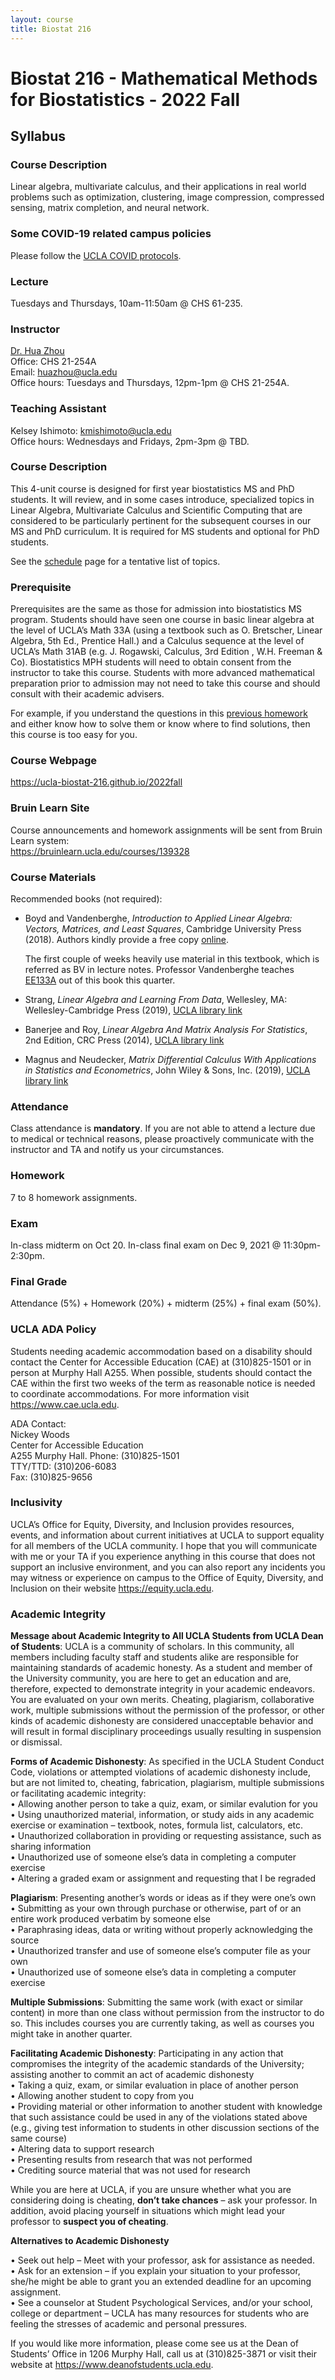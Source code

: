 ```yaml
---
layout: course
title: Biostat 216
---
```


# Biostat 216 - Mathematical Methods for Biostatistics - 2022 Fall

## Syllabus

### Course Description

Linear algebra, multivariate calculus, and their applications in real world problems such as optimization, clustering, image compression, compressed sensing, matrix completion, and neural network.

### Some COVID-19 related campus policies

Please follow the [UCLA COVID protocols](https://covid-19.ucla.edu/ucla-covid-protocols/).

### Lecture

Tuesdays and Thursdays, 10am-11:50am @ CHS 61-235. 

### Instructor

[Dr. Hua Zhou](http://hua-zhou.github.io/)  
Office: CHS 21-254A  
Email: <huazhou@ucla.edu>  
Office hours: Tuesdays and Thursdays, 12pm-1pm @ CHS 21-254A.

### Teaching Assistant

Kelsey Ishimoto: <kmishimoto@ucla.edu>  
Office hours: Wednesdays and Fridays, 2pm-3pm @ TBD.

### Course Description

This 4-unit course is designed for first year biostatistics MS and PhD students. It will review, and in some cases introduce, specialized topics in Linear Algebra, Multivariate Calculus and Scientific Computing that are considered to be particularly pertinent for the subsequent courses in our MS and PhD curriculum. It is required for MS students and optional for PhD students.

See the [schedule](https://ucla-biostat-216.github.io/2022fall/schedule/schedule.html) page for a tentative list of topics.  

### Prerequisite

Prerequisites are the same as those for admission into biostatistics MS program. Students should have seen one course in basic linear algebra at the level of UCLA’s Math 33A (using a textbook such as O. Bretscher, Linear Algebra, 5th Ed., Prentice Hall.) and a Calculus sequence at the level of UCLA’s Math 31AB (e.g. J. Rogawski, Calculus, 3rd Edition , W.H. Freeman & Co). Biostatistics MPH students will need to obtain consent from the instructor to take this course. Students with more advanced mathematical preparation prior to admission may not need to take this course and should consult with their academic advisers.

For example, if you understand the questions in this [previous homework](https://ucla-biostat216-2019fall.github.io/hw/hw5/hw5.html) and either know how to solve them or know where to find solutions, then this course is too easy for you. 

### Course Webpage

<https://ucla-biostat-216.github.io/2022fall>

### Bruin Learn Site

Course announcements and homework assignments will be sent from Bruin Learn system:  
<https://bruinlearn.ucla.edu/courses/139328>

### Course Materials

Recommended books (not required):

* Boyd and Vandenberghe, _Introduction to Applied Linear Algebra: Vectors, Matrices, and Least Squares_, Cambridge University Press (2018). Authors kindly provide a free copy [online](https://web.stanford.edu/~boyd/vmls/).  

    The first couple of weeks heavily use material in this textbook, which is referred as BV in lecture notes. Professor Vandenberghe teaches [EE133A](https://www.seas.ucla.edu/~vandenbe/133A/) out of this book this quarter. 

* Strang, _Linear Algebra and Learning From Data_, Wellesley, MA: Wellesley-Cambridge Press (2019), [UCLA library link](https://search.library.ucla.edu/permalink/01UCS_LAL/17p22dp/alma9912384821806531)  

* Banerjee and Roy, _Linear Algebra And Matrix Analysis For Statistics_, 2nd Edition, CRC Press (2014), [UCLA library link](https://search.library.ucla.edu/permalink/01UCS_LAL/192ecse/cdi_safari_books_9781482248241)  

* Magnus and Neudecker, _Matrix Differential Calculus With Applications in Statistics and Econometrics_, John Wiley & Sons, Inc. (2019), [UCLA library link](https://search.library.ucla.edu/permalink/01UCS_LAL/17p22dp/alma9914812790606531)  

### Attendance

Class attendance is **mandatory**. If you are not able to attend a lecture due to medical or technical reasons, please proactively communicate with the instructor and TA and notify us your circumstances. 

### Homework

7 to 8 homework assignments.  

### Exam

In-class midterm on Oct 20. In-class final exam on Dec 9, 2021 @ 11:30pm-2:30pm.

### Final Grade

Attendance (5%) + Homework (20%) + midterm (25%) + final exam (50%).

### UCLA ADA Policy 

Students needing academic accommodation based on a disability should contact the Center for Accessible Education (CAE) at (310)825-1501 or in person at Murphy Hall A255. When possible, students should contact the CAE within the first two weeks of the term as reasonable notice is needed to coordinate accommodations. For more information visit <https://www.cae.ucla.edu>.

ADA Contact:  
Nickey Woods   
Center for Accessible Education  
A255 Murphy Hall. 
Phone: (310)825-1501  
TTY/TTD: (310)206-6083  
Fax: (310)825-9656  

### Inclusivity

UCLA’s Office for Equity, Diversity, and Inclusion provides resources, events, and information about current initiatives at UCLA to support equality for all members of the UCLA community. I hope that you will communicate with me or your TA if you experience anything in this course that does not support an inclusive environment, and you can also report any incidents you may witness or experience on campus to the Office of Equity, Diversity, and Inclusion on their website <https://equity.ucla.edu>.

### Academic Integrity

**Message about Academic Integrity to All UCLA Students from UCLA Dean of Students**: UCLA is a community of scholars. In this community, all members including faculty staff and students alike are responsible for maintaining standards of academic honesty. As a student and member of the University community, you are here to get an education and are, therefore, expected to demonstrate integrity in your academic endeavors. You are evaluated on your own merits. Cheating, plagiarism, collaborative work, multiple submissions without the permission of the professor, or other kinds of academic dishonesty are considered unacceptable behavior and will result in formal disciplinary proceedings usually resulting in suspension or dismissal.

**Forms of Academic Dishonesty**: As specified in the UCLA Student Conduct Code, violations or attempted violations of academic dishonesty include, but are not limited to, cheating, fabrication, plagiarism, multiple submissions or facilitating academic integrity:   
• Allowing another person to take a quiz, exam, or similar evalution for you  
• Using unauthorized material, information, or study aids in any academic exercise or examination – textbook, notes, formula list, calculators, etc.  
• Unauthorized collaboration in providing or requesting assistance, such as sharing information   
• Unauthorized use of someone else’s data in completing a computer exercise  
• Altering a graded exam or assignment and requesting that I be regraded

**Plagiarism**: Presenting another’s words or ideas as if they were one’s own  
• Submitting as your own through purchase or otherwise, part of or an entire work produced verbatim by someone else  
• Paraphrasing ideas, data or writing without properly acknowledging the source  
• Unauthorized transfer and use of someone else’s computer file as your own  
• Unauthorized use of someone else’s data in completing a computer exercise  

**Multiple Submissions**: Submitting the same work (with exact or similar content) in more than one class without permission from the instructor to do so. This includes courses you are currently taking, as well as courses you might take in another quarter.

**Facilitating Academic Dishonesty**: Participating in any action that compromises the integrity of the academic standards of the University; assisting another to commit an act of academic dishonesty   
• Taking a quiz, exam, or similar evaluation in place of another person   
• Allowing another student to copy from you  
• Providing material or other information to another student with knowledge that such assistance could be used in any of the violations stated above (e.g., giving test information to students in other discussion sections of the same course)  
• Altering data to support research  
• Presenting results from research that was not performed  
• Crediting source material that was not used for  research  

While you are here at UCLA, if you are unsure whether what you are considering doing is cheating, **don’t take chances** – ask your professor. In addition, avoid placing yourself in situations which might lead your professor to **suspect you of cheating**.

**Alternatives to Academic Dishonesty**

• Seek out help – Meet with your professor, ask for assistance as needed.  
• Ask for an extension – if you explain your situation to your professor, she/he might be able to grant you an extended deadline for an upcoming assignment.  
•	See a counselor at Student Psychological Services, and/or your school, college or department – UCLA has many resources for students who are feeling the stresses of academic and personal pressures. 

If you would like more information, please come see us at the Dean of Students’ Office in 1206 Murphy Hall, call us at (310)825-3871 or visit their website at <https://www.deanofstudents.ucla.edu>.
